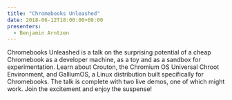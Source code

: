 ```yaml
---
title: "Chromebooks Unleashed"
date: 2018-06-12T18:00:00+08:00
presenters:
  - Benjamin Arntzen
---
```


Chromebooks Unleashed is a talk on the surprising potential of a cheap
Chromebook as a developer machine, as a toy and as a sandbox for
experimentation. Learn about Crouton, the Chromium OS Universal Chroot
Environment, and GalliumOS, a Linux distribution built specifically
for Chromebooks. The talk is complete with two live demos, one of
which might work. Join the excitement and enjoy the suspense!
